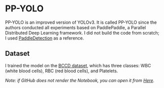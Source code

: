 # PP-YOLO

PP-YOLO is an improved version of YOLOv3. It is called PP-YOLO since the authors conducted all experiments based on PaddlePaddle, a Parallel Distributed Deep Learning framework.
I did not build the code from scratch; I used <a href="https://github.com/PaddlePaddle/PaddleDetection">PaddleDetection</a> as a reference.

## Dataset

I trained the model on the <a href="https://public.roboflow.com/object-detection/bccd">BCCD dataset</a>, which has three classes: WBC (white blood cells), RBC (red blood cells), and Platelets.


<a></a>



*Note: if GitHub does not render the Notebook, you can open it from <a href="https://nbviewer.org/github/shadenalsahli/PP-YOLO/blob/main/PP_YOLO.ipynb">Here</a>.*


